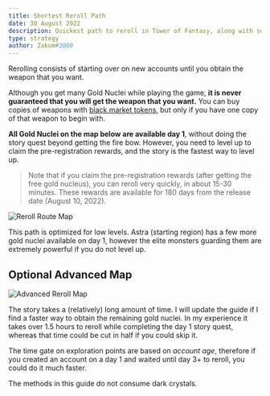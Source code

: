 ```yaml
---
title: Shortest Reroll Path
date: 30 August 2022
description: Quickest path to reroll in Tower of Fantasy, along with some notes. May change based on available pre-registration rewards.
type: strategy
author: Zakum#3080
---
```


Rerolling consists of starting over on new accounts until you obtain the weapon that you want.

Although you get many Gold Nuclei while playing the game, **it is never guaranteed that you will get the weapon that you want.** You can buy copies of weapons with [black market tokens](/guides/gacha), but only if you have one copy of that weapon to begin with.

**All Gold Nuclei on the map below are available day 1**, without doing the story quest beyond getting the fire bow. However, you need to level up to claim the pre-registration rewards, and the story is the fastest way to level up.

> Note that if you claim the pre-registration rewards (after getting the free gold nucleus), you can reroll very quickly, in about 15-30 minutes. These rewards are available for 180 days from the release date (August 10, 2022).

<img src="/images/guides/reroll-path.webp" alt="Reroll Route Map" />

This path is optimized for low levels. Astra (starting region) has a few more gold nuclei available on day 1, however the elite monsters guarding them are extremely powerful if you do not level up.

## Optional Advanced Map

<img src="/images/guides/reroll-path-detailed.webp" alt="Advanced Reroll Map" />

The story takes a (relatively) long amount of time. I will update the guide if I find a faster way to obtain the remaining gold nuclei. In my experience it takes over 1.5 hours to reroll while completing the day 1 story quest, whereas that time could be cut in half if you could skip it.

The time gate on exploration points are based on *account age*, therefore if you created an account on a day 1 and waited until day 3+ to reroll, you could do it much faster.

The methods in this guide do not consume dark crystals.